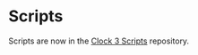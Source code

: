 # Scripts

Scripts are now in the [Clock 3 Scripts](https://github.com/jon-harper/Clock3Scripts) repository.